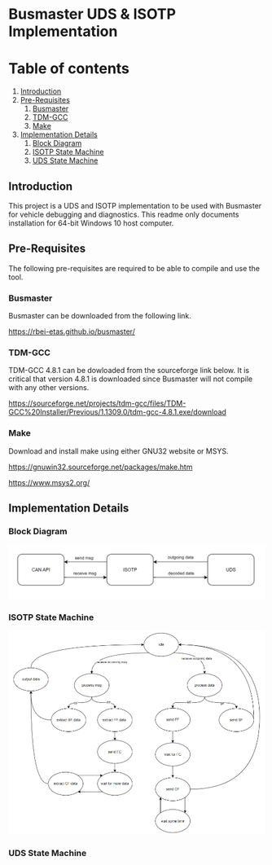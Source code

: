 
# Busmaster UDS & ISOTP Implementation


# Table of contents
1. [Introduction](#bullet1)
2. [Pre-Requisites](#bullet2)
    1. [Busmaster](#bullet2-subBullet1)
    2. [TDM-GCC](#bullet2-subBullet2)
    3. [Make](#bullet2-subBullet3)
3. [Implementation Details](#bullet3)
    1. [Block Diagram](#bullet3-subBullet1)
    2. [ISOTP State Machine](#bullet3-subBullet2)
    3. [UDS State Machine](#bullet3-subBullet3)

## Introduction <a name="bullet1"></a>
This project is a UDS and ISOTP implementation to be used with Busmaster for vehicle debugging and diagnostics. This readme only documents installation for 64-bit Windows 10 host computer.

## Pre-Requisites <a name="bullet2"></a>
The following pre-requisites are required to be able to compile and use the tool.

### Busmaster <a name="bullet2-subBullet1"></a>
Busmaster can be downloaded from the following link.

https://rbei-etas.github.io/busmaster/

### TDM-GCC <a name="bullet2-subBullet2"></a>

TDM-GCC 4.8.1 can be dowloaded from the sourceforge link below. It is critical that version 4.8.1 is downloaded since Busmaster will not compile with any other versions.

https://sourceforge.net/projects/tdm-gcc/files/TDM-GCC%20Installer/Previous/1.1309.0/tdm-gcc-4.8.1.exe/download

### Make <a name="bullet2-subBullet3"></a>
Download and install make using either GNU32 website or MSYS.

https://gnuwin32.sourceforge.net/packages/make.htm

https://www.msys2.org/


## Implementation Details <a name="bullet3"></a>

### Block Diagram <a name="bullet3-subBullet1"></a>

![alt text](docs/blockDiagram.png)

### ISOTP State Machine <a name="bullet3-subBullet2"></a>

![alt text](docs/isotpSM.png)

### UDS State Machine <a name="bullet3-subBullet3"></a>
